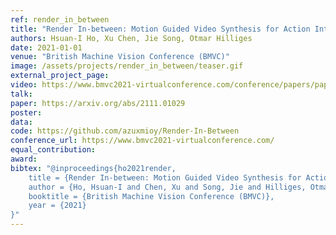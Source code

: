 ```yaml
---
ref: render_in_between
title: "Render In-between: Motion Guided Video Synthesis for Action Interpolation"
authors: Hsuan-I Ho, Xu Chen, Jie Song, Otmar Hilliges
date: 2021-01-01
venue: "British Machine Vision Conference (BMVC)"
image: /assets/projects/render_in_between/teaser.gif
external_project_page: 
video: https://www.bmvc2021-virtualconference.com/conference/papers/paper_0327.html
talk: 
paper: https://arxiv.org/abs/2111.01029
poster: 
data: 
code: https://github.com/azuxmioy/Render-In-Between
conference_url: https://www.bmvc2021-virtualconference.com/
equal_contribution: 
award: 
bibtex: "@inproceedings{ho2021render,
    title = {Render In-between: Motion Guided Video Synthesis for Action Interpolation},
    author = {Ho, Hsuan-I and Chen, Xu and Song, Jie and Hilliges, Otmar},
    booktitle = {British Machine Vision Conference (BMVC)},
    year = {2021}
}"
---
```

